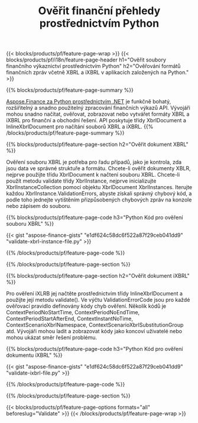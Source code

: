 ﻿---
title: Ověřit finanční přehledy prostřednictvím Python
url: /cs/python-net/validate/
description:  Python kód pro ověření finančních přehledů v souborech XBRL a iXBRL prostřednictvím knihovny Python.
---
{{< blocks/products/pf/feature-page-wrap >}}
{{< blocks/products/pf/i18n/feature-page-header h1="Ověřit soubory finančního výkaznictví prostřednictvím Python" h2="Ověřování formátů finančních zpráv včetně XBRL a iXBRL v aplikacích založených na Python." >}}

{{% blocks/products/pf/feature-page-summary %}}

[Aspose.Finance za Python prostřednictvím .NET](https://products.aspose.com/finance/python-net/) je funkčně bohatý, rozšiřitelný a snadno použitelný zpracování finančních výkazů API. Vývojáři mohou snadno načítat, ověřovat, zobrazovat nebo vytvářet formáty XBRL a iXBRL pro finanční a obchodní řešení. API poskytuje třídy XbrlDocument a InlineXbrlDocument pro načítání souborů XBRL a iXBRL.
{{% /blocks/products/pf/feature-page-summary %}}

{{% blocks/products/pf/feature-page-section h2="Ověřit dokument XBRL" %}}

Ověření souboru XBRL je potřeba pro řadu případů, jako je kontrola, zda jsou data ve správné struktuře a formátu. Chcete-li ověřit dokumenty XBLR, nejprve použijte třídu XbrlDocument k načtení souboru XBRL. Chcete-li použít metodu validate třídy XbrlInstance, nejprve inicializujte XbrlInstanceCollection pomocí objektu XbrlDocument XbrlInstances. Iterujte každou XbrlInstance.ValidationErrors, abyste získali správný chybový kód, a podle toho jednejte vytištěním přizpůsobených chybových zpráv na konzole nebo zápisem do souboru.

{{% blocks/products/pf/feature-page-code h3="Python Kód pro ověření souboru XBRL" %}}

{{< gist "aspose-finance-gists" "e1df624c58dc6f522a87f29ceb041dd9" "validate-xbrl-instance-file.py" >}} 

{{% /blocks/products/pf/feature-page-code %}}

{{% /blocks/products/pf/feature-page-section %}}

{{% blocks/products/pf/feature-page-section h2="Ověřit dokument iXBRL" %}}

Pro ověření iXLRB jej načtěte prostřednictvím třídy InlineXbrlDocument a použijte její metodu validate(). Ve výčtu ValidationErrorCode jsou pro každé ověřovací pravidlo definovány kódy chyb ověření. Několik kódů je ContextPeriodNoStartTime, ContextPeriodNoEndTime, ContextPeriodStartAfterEnd, ContextInstantNoTime, ContextScenarioXbrlNamespace, ContextScenarioXbrlSubstitutionGroup atd. Vývojáři mohou ladit a zobrazovat kódy jako koncoví uživatelé nebo mohou ukázat směr řešení problému.

{{% blocks/products/pf/feature-page-code h3="Python Kód pro ověření dokumentu iXBRL" %}}

{{< gist "aspose-finance-gists" "e1df624c58dc6f522a87f29ceb041dd9" "validate-ixbrl-file.py" >}}

{{% /blocks/products/pf/feature-page-code %}}

{{% /blocks/products/pf/feature-page-section %}}

{{< blocks/products/pf/feature-page-options formats="all" beforeslug="Validate" >}}
{{< /blocks/products/pf/feature-page-wrap >}}